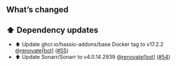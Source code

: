 ## What’s changed

## ⬆️ Dependency updates

- ⬆️ Update ghcr.io/hassio-addons/base Docker tag to v17.2.2 @[renovate[bot]](https://github.com/apps/renovate) ([#55](https://github.com/hassio-addons/addon-sonarr/pull/55))
- ⬆️ Update Sonarr/Sonarr to v4.0.14.2939 @[renovate[bot]](https://github.com/apps/renovate) ([#54](https://github.com/hassio-addons/addon-sonarr/pull/54))
